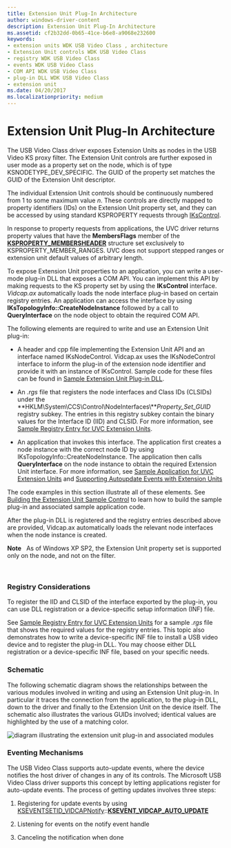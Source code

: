 ```yaml
---
title: Extension Unit Plug-In Architecture
author: windows-driver-content
description: Extension Unit Plug-In Architecture
ms.assetid: cf2b32dd-0b65-41ce-b6e8-a9068e232600
keywords:
- extension units WDK USB Video Class , architecture
- Extension Unit controls WDK USB Video Class
- registry WDK USB Video Class
- events WDK USB Video Class
- COM API WDK USB Video Class
- plug-in DLL WDK USB Video Class
- extension unit
ms.date: 04/20/2017
ms.localizationpriority: medium
---
```


# Extension Unit Plug-In Architecture


The USB Video Class driver exposes Extension Units as nodes in the USB Video KS proxy filter. The Extension Unit controls are further exposed in user mode as a property set on the node, which is of type KSNODETYPE\_DEV\_SPECIFIC. The GUID of the property set matches the GUID of the Extension Unit descriptor.

The individual Extension Unit controls should be continuously numbered from 1 to some maximum value *n*. These controls are directly mapped to property identifiers (IDs) on the Extension Unit property set, and they can be accessed by using standard KSPROPERTY requests through [IKsControl](https://msdn.microsoft.com/library/windows/hardware/ff559766).

In response to property requests from applications, the UVC driver returns property values that have the **MembersFlags** member of the [**KSPROPERTY\_MEMBERSHEADER**](https://msdn.microsoft.com/library/windows/hardware/ff565189) structure set exclusively to KSPROPERTY\_MEMBER\_RANGES. UVC does not support stepped ranges or extension unit default values of arbitrary length.

To expose Extension Unit properties to an application, you can write a user-mode plug-in DLL that exposes a COM API. You can implement this API by making requests to the KS property set by using the **IKsControl** interface. *Vidcap.ax* automatically loads the node interface plug-in based on certain registry entries. An application can access the interface by using **IKsTopologyInfo::CreateNodeInstance** followed by a call to **QueryInterface** on the node object to obtain the required COM API.

The following elements are required to write and use an Extension Unit plug-in:

-   A header and cpp file implementing the Extension Unit API and an interface named IKsNodeControl. Vidcap.ax uses the IKsNodeControl interface to inform the plug-in of the extension node identifier and provide it with an instance of IKsControl. Sample code for these files can be found in [Sample Extension Unit Plug-in DLL](sample-extension-unit-plug-in-dll.md).

-   An *.rgs* file that registers the node interfaces and Class IDs (CLSIDs) under the **HKLM\\System\\CCS\\Control\\NodeInterfaces\\***Property\_Set\_GUID* registry subkey. The entries in this registry subkey contain the binary values for the Interface ID (IID) and CLSID. For more information, see [Sample Registry Entry for UVC Extension Units](sample-registry-entry-for-uvc-extension-units.md).

-   An application that invokes this interface. The application first creates a node instance with the correct node ID by using IKsTopologyInfo::CreateNodeInstance. The application then calls **QueryInterface** on the node instance to obtain the required Extension Unit interface. For more information, see [Sample Application for UVC Extension Units](sample-application-for-uvc-extension-units.md) and [Supporting Autoupdate Events with Extension Units](supporting-autoupdate-events-with-extension-units.md)

The code examples in this section illustrate all of these elements. See [Building the Extension Unit Sample Control](building-the-extension-unit-sample-control.md) to learn how to build the sample plug-in and associated sample application code.

After the plug-in DLL is registered and the registry entries described above are provided, Vidcap.ax automatically loads the relevant node interfaces when the node instance is created.

**Note**   As of Windows XP SP2, the Extension Unit property set is supported only on the node, and not on the filter.

 

### Registry Considerations

To register the IID and CLSID of the interface exported by the plug-in, you can use DLL registration or a device-specific setup information (INF) file.

See [Sample Registry Entry for UVC Extension Units](sample-registry-entry-for-uvc-extension-units.md) for a sample *.rgs* file that shows the required values for the registry entries. This topic also demonstrates how to write a device-specific INF file to install a USB video device and to register the plug-in DLL. You may choose either DLL registration or a device-specific INF file, based on your specific needs.

### Schematic

The following schematic diagram shows the relationships between the various modules involved in writing and using an Extension Unit plug-in. In particular it traces the connection from the application, to the plug-in DLL, down to the driver and finally to the Extension Unit on the device itself. The schematic also illustrates the various GUIDs involved; identical values are highlighted by the use of a matching color.

![diagram illustrating the extension unit plug-in and associated modules](images/usbvidextension.gif)

### Eventing Mechanisms

The USB Video Class supports auto-update events, where the device notifies the host driver of changes in any of its controls. The Microsoft USB Video Class driver supports this concept by letting applications register for auto-update events. The process of getting updates involves three steps:

1.  Registering for update events by using [KSEVENTSETID\_VIDCAPNotify](https://msdn.microsoft.com/library/windows/hardware/ff561773)::[**KSEVENT\_VIDCAP\_AUTO\_UPDATE**](https://msdn.microsoft.com/library/windows/hardware/ff561916)

2.  Listening for events on the notify event handle

3.  Canceling the notification when done

 

 




